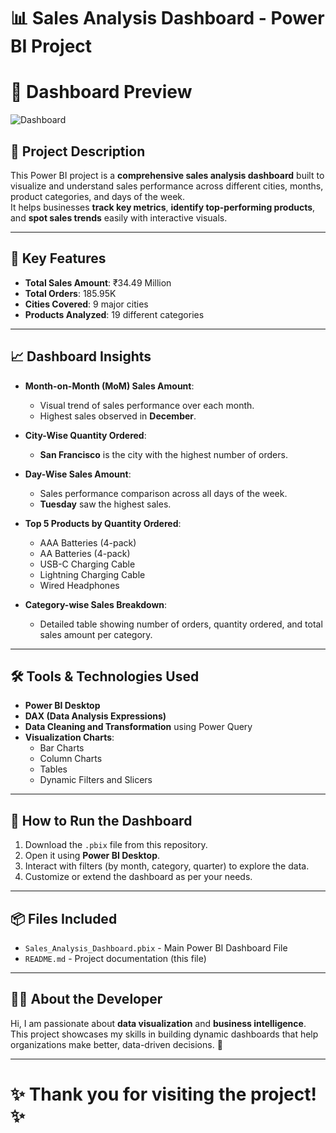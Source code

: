 # 📊 Sales Analysis Dashboard - Power BI Project

# 📸 Dashboard Preview

![Dashboard](dashboard-screenshot.png)



## 📝 Project Description
This Power BI project is a **comprehensive sales analysis dashboard** built to visualize and understand sales performance across different cities, months, product categories, and days of the week.  
It helps businesses **track key metrics**, **identify top-performing products**, and **spot sales trends** easily with interactive visuals.

---

## 🎯 Key Features
- **Total Sales Amount**: ₹34.49 Million
- **Total Orders**: 185.95K
- **Cities Covered**: 9 major cities
- **Products Analyzed**: 19 different categories

---

## 📈 Dashboard Insights
- **Month-on-Month (MoM) Sales Amount**: 
  - Visual trend of sales performance over each month.
  - Highest sales observed in **December**.
  
- **City-Wise Quantity Ordered**:
  - **San Francisco** is the city with the highest number of orders.
  
- **Day-Wise Sales Amount**:
  - Sales performance comparison across all days of the week.
  - **Tuesday** saw the highest sales.

- **Top 5 Products by Quantity Ordered**:
  - AAA Batteries (4-pack)
  - AA Batteries (4-pack)
  - USB-C Charging Cable
  - Lightning Charging Cable
  - Wired Headphones

- **Category-wise Sales Breakdown**:
  - Detailed table showing number of orders, quantity ordered, and total sales amount per category.

---

## 🛠 Tools & Technologies Used
- **Power BI Desktop**
- **DAX (Data Analysis Expressions)**
- **Data Cleaning and Transformation** using Power Query
- **Visualization Charts**:
  - Bar Charts
  - Column Charts
  - Tables
  - Dynamic Filters and Slicers

---

## 🚀 How to Run the Dashboard
1. Download the `.pbix` file from this repository.
2. Open it using **Power BI Desktop**.
3. Interact with filters (by month, category, quarter) to explore the data.
4. Customize or extend the dashboard as per your needs.

---

## 📦 Files Included
- `Sales_Analysis_Dashboard.pbix` - Main Power BI Dashboard File
- `README.md` - Project documentation (this file)

---

## 👨‍💻 About the Developer
Hi, I am passionate about **data visualization** and **business intelligence**.  
This project showcases my skills in building dynamic dashboards that help organizations make better, data-driven decisions. 🚀

---

# ✨ Thank you for visiting the project! ✨
